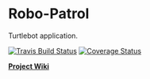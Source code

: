 # Robo-Patrol

Turtlebot application.

[![Travis Build Status](https://travis-ci.org/robopatrol/robopatrol.svg?branch=master)](https://travis-ci.org/robopatrol/robopatrol)
[![Coverage Status](https://coveralls.io/repos/github/robopatrol/robopatrol/badge.svg?branch=master)](https://coveralls.io/github/robopatrol/robopatrol?branch=master)

**[Project Wiki](https://github.com/robopatrol/robopatrol/wiki)**
